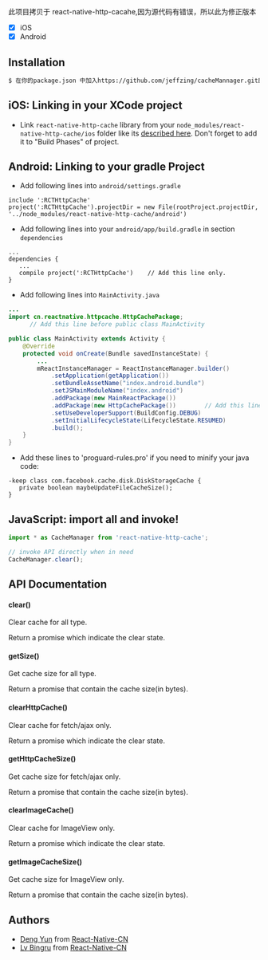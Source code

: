 此项目拷贝于  react-native-http-cacahe,因为源代码有错误，所以此为修正版本

- [x] iOS
- [x] Android

## Installation

```sh
$ 在你的package.json 中加入https://github.com/jeffzing/cacheMannager.git即可接入
```

## iOS: Linking in your XCode project

- Link `react-native-http-cache` library from your `node_modules/react-native-http-cache/ios` folder like its
  [described here](http://facebook.github.io/react-native/docs/linking-libraries-ios.html).
  Don't forget to add it to "Build Phases" of project.

## Android: Linking to your gradle Project

- Add following lines into `android/settings.gradle`

```
include ':RCTHttpCache'
project(':RCTHttpCache').projectDir = new File(rootProject.projectDir, '../node_modules/react-native-http-cache/android')
```

- Add following lines into your `android/app/build.gradle` in section `dependencies`

```
...
dependencies {
   ...
   compile project(':RCTHttpCache')    // Add this line only.
}
```

- Add following lines into `MainActivity.java`

```java
...
import cn.reactnative.httpcache.HttpCachePackage;
      // Add this line before public class MainActivity

public class MainActivity extends Activity {
    @Override
    protected void onCreate(Bundle savedInstanceState) {
        ...
        mReactInstanceManager = ReactInstanceManager.builder()
            .setApplication(getApplication())
            .setBundleAssetName("index.android.bundle")
            .setJSMainModuleName("index.android")
            .addPackage(new MainReactPackage())
            .addPackage(new HttpCachePackage())        // Add this line
            .setUseDeveloperSupport(BuildConfig.DEBUG)
            .setInitialLifecycleState(LifecycleState.RESUMED)
            .build();
    }
}
```

- Add these lines to 'proguard-rules.pro' if you need to minify your java code:

```
-keep class com.facebook.cache.disk.DiskStorageCache {
   private boolean maybeUpdateFileCacheSize();
}
```

## JavaScript: import all and invoke!

```js
import * as CacheManager from 'react-native-http-cache';

// invoke API directly when in need
CacheManager.clear();

```

## API Documentation

#### clear()

Clear cache for all type.

Return a promise which indicate the clear state.

#### getSize()

Get cache size for all type.

Return a promise that contain the cache size(in bytes).

#### clearHttpCache()

Clear cache for fetch/ajax only.

Return a promise which indicate the clear state.

#### getHttpCacheSize()

Get cache size for fetch/ajax only.

Return a promise that contain the cache size(in bytes).

#### clearImageCache()

Clear cache for ImageView only.

Return a promise which indicate the clear state.

#### getImageCacheSize()

Get cache size for ImageView only.

Return a promise that contain the cache size(in bytes).

## Authors

- [Deng Yun](https://github.com/tdzl2003) from [React-Native-CN](https://github.com/reactnativecn)
- [Lv Bingru](https://github.com/lvbingru) from [React-Native-CN](https://github.com/reactnativecn)
